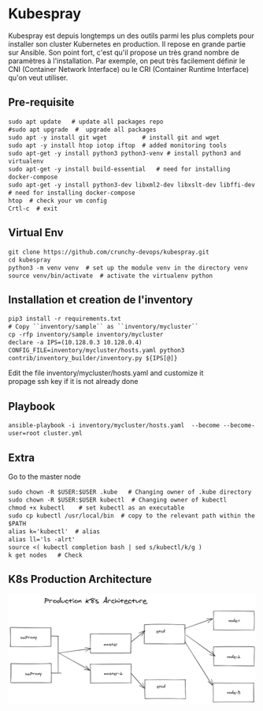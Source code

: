 # Kubespray
Kubespray est depuis longtemps un des outils parmi les plus complets pour installer son cluster 
Kubernetes en production. Il repose en grande partie sur Ansible. Son point fort, c'est qu'il propose un très grand
nombre de paramètres à l'installation. Par exemple, on peut très facilement définir 
le CNI (Container Network Interface) ou le CRI (Container Runtime Interface) qu'on veut utiliser.

## Pre-requisite
```shell
sudo apt update   # update all packages repo
#sudo apt upgrade  #  upgrade all packages
sudo apt -y install git wget          # install git and wget 
sudo apt -y install htop iotop iftop  # added monitoring tools
sudo apt-get -y install python3 python3-venv # install python3 and virtualenv
sudo apt-get -y install build-essential   # need for installing docker-compose
sudo apt-get -y install python3-dev libxml2-dev libxslt-dev libffi-dev # need for installing docker-compose
htop  # check your vm config
Crtl-c  # exit
``` 
## Virtual Env
```shell script
git clone https://github.com/crunchy-devops/kubespray.git
cd kubespray
python3 -m venv venv  # set up the module venv in the directory venv
source venv/bin/activate  # activate the virtualenv python
```

##  Installation et creation de l'inventory 
```shell
pip3 install -r requirements.txt 
# Copy ``inventory/sample`` as ``inventory/mycluster``
cp -rfp inventory/sample inventory/mycluster
declare -a IPS=(10.128.0.3 10.128.0.4)
CONFIG_FILE=inventory/mycluster/hosts.yaml python3 contrib/inventory_builder/inventory.py ${IPS[@]}
```

Edit the file inventory/mycluster/hosts.yaml and customize it  
propage ssh key if it is not already done  

## Playbook 
```shell
ansible-playbook -i inventory/mycluster/hosts.yaml  --become --become-user=root cluster.yml
```

## Extra
Go to the master node  
```shell
sudo chown -R $USER:$USER .kube   # Changing owner of .kube directory
sudo chown -R $USER:$USER kubectl  # Changing owner of kubectl
chmod +x kubectl    # set kubectl as an executable
sudo cp kubectl /usr/local/bin  # copy to the relevant path within the $PATH
alias k='kubectl'  # alias 
alias ll='ls -alrt'
source <( kubectl completion bash | sed s/kubectl/k/g )
k get nodes   # Check
```


## K8s Production Architecture 
![prod](../screenshot/architecture_prod.png)